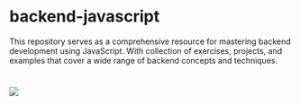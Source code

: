 # backend-javascript
This repository serves as a comprehensive resource for mastering backend development using JavaScript. With collection of exercises, projects, and examples that cover a wide range of backend concepts and techniques.
#
![](https://ucarecdn.com/e89e1f82-bdb3-4eff-aab7-b1a45f8b347e/)